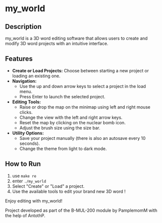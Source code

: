 # my_world


## Description
my_world is a 3D word editing software that allows users to create and modify 3D word projects with an intuitive interface.

## Features
- **Create or Load Projects:** Choose between starting a new project or loading an existing one.
- **Navigation:**
  - Use the up and down arrow keys to select a project in the load menu.
  - Press Enter to launch the selected project.
- **Editing Tools:**
  - Raise or drop the map on the minimap using left and right mouse clicks.
  - Change the view with the left and right arrow keys.
  - Reset the map by clicking on the nuclear bomb icon.
  - Adjust the brush size using the size bar.
- **Utility Options:**
  - Save your project manually (there is also an autosave every 10 seconds).
  - Change the theme from light to dark mode.

## How to Run
1. use `make re`
2. enter `./my_world`
2. Select "Create" or "Load" a project.
3. Use the available tools to edit your brand new 3D word !


Enjoy editing with my_world!

Project developed as part of the B-MUL-200 module by PamplemomM with the help of  AntothP.
